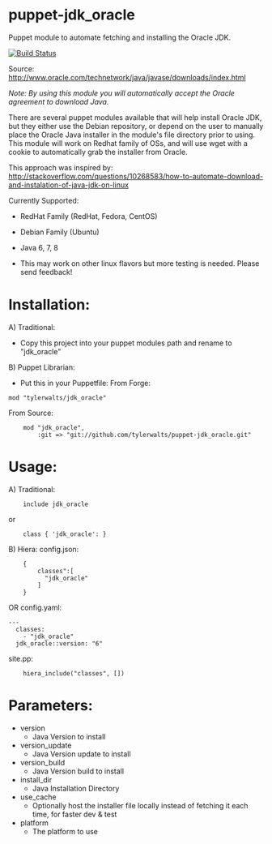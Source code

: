 puppet-jdk_oracle
=================

Puppet module to automate fetching and installing the Oracle JDK.

[![Build Status](https://travis-ci.org/tylerwalts/puppet-jdk_oracle.png?branch=master)](https://travis-ci.org/tylerwalts/puppet-jdk_oracle)

Source: http://www.oracle.com/technetwork/java/javase/downloads/index.html

_Note:  By using this module you will automatically accept the Oracle agreement to download Java._

There are several puppet modules available that will help install Oracle JDK, but they either use the Debian repository, or depend on the user to manually place the Oracle Java installer in the module's file directory prior to using.  This module will work on Redhat family of OSs, and will use wget with a cookie to automatically grab the installer from Oracle.

This approach was inspired by: http://stackoverflow.com/questions/10268583/how-to-automate-download-and-instalation-of-java-jdk-on-linux


Currently Supported:
*  RedHat Family (RedHat, Fedora, CentOS)
*  Debian Family (Ubuntu)
*  Java 6, 7, 8

*  This may work on other linux flavors but more testing is needed.  Please send feedback!

Installation:
=============


A) Traditional:
* Copy this project into your puppet modules path and rename to "jdk_oracle"

B) Puppet Librarian:
* Put this in your Puppetfile:
From Forge:
```
mod "tylerwalts/jdk_oracle"
```

From Source:
```
    mod "jdk_oracle",
        :git => "git://github.com/tylerwalts/puppet-jdk_oracle.git"
```


Usage:
======

A)  Traditional:
```
    include jdk_oracle
```
or
```
    class { 'jdk_oracle': }
```


B) Hiera:
config.json:
```
    {
        classes":[
          "jdk_oracle"
        ]
    }
```
OR
config.yaml:
```
---
  classes:
    - "jdk_oracle"
  jdk_oracle::version: "6"
```

site.pp:
```
    hiera_include("classes", [])
```


Parameters:
===========

* version
    *  Java Version to install
* version_update
    *  Java Version update to install
* version_build
    *  Java Version build to install
*  install_dir
    *  Java Installation Directory
*  use_cache
    *  Optionally host the installer file locally instead of fetching it each time, for faster dev & test
*  platform
    *  The platform to use


